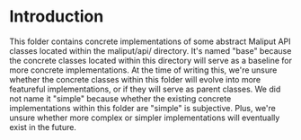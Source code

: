 # Introduction

This folder contains concrete implementations of some abstract Maliput API
classes located within the maliput/api/ directory. It's named "base" because
the concrete classes located within this directory will serve as a baseline for
more concrete implementations. At the time of writing this, we're unsure whether
the concrete classes within this folder will evolve into more featureful
implementations, or if they will serve as parent classes. We did not name it
"simple" because whether the existing concrete implementations within this
folder are "simple" is subjective. Plus, we're unsure whether more complex or
simpler implementations will eventually exist in the future.
